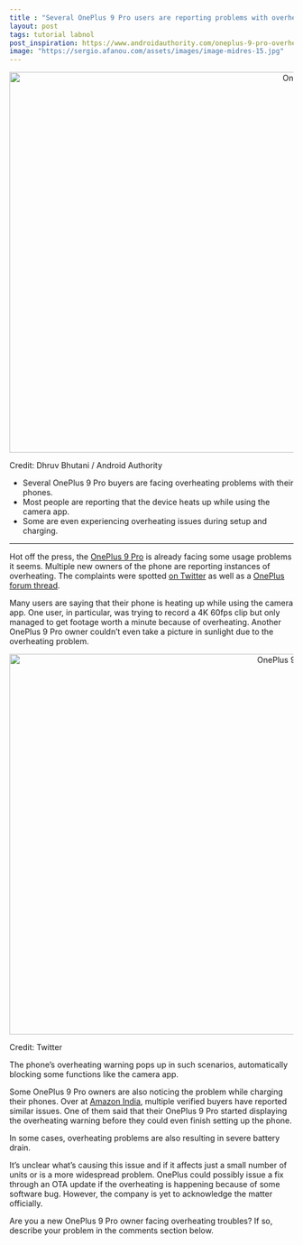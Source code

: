 ```yaml
---
title : "Several OnePlus 9 Pro users are reporting problems with overheating"
layout: post
tags: tutorial labnol
post_inspiration: https://www.androidauthority.com/oneplus-9-pro-overheating-1216169/
image: "https://sergio.afanou.com/assets/images/image-midres-15.jpg"
---
```


<p><html><body></p>
<p style="text-align: center;"><img class="wp-image-1213245 noname size-large aa-img" title="OnePlus 9 Pro review showing phone" src="https://cdn57.androidauthority.net/wp-content/uploads/2021/03/OnePlus-9-Pro-review-showing-phone-1200x675.jpg" alt="OnePlus 9 Pro review showing phone" width="1200" height="675" data-attachment-id="1213245" srcset="https://cdn57.androidauthority.net/wp-content/uploads/2021/03/OnePlus-9-Pro-review-showing-phone-1200x675.jpg 1200w, https://cdn57.androidauthority.net/wp-content/uploads/2021/03/OnePlus-9-Pro-review-showing-phone-300x170.jpg 300w, https://cdn57.androidauthority.net/wp-content/uploads/2021/03/OnePlus-9-Pro-review-showing-phone-768x432.jpg 768w, https://cdn57.androidauthority.net/wp-content/uploads/2021/03/OnePlus-9-Pro-review-showing-phone-1536x864.jpg 1536w, https://cdn57.androidauthority.net/wp-content/uploads/2021/03/OnePlus-9-Pro-review-showing-phone-16x9.jpg 16w, https://cdn57.androidauthority.net/wp-content/uploads/2021/03/OnePlus-9-Pro-review-showing-phone-32x18.jpg 32w, https://cdn57.androidauthority.net/wp-content/uploads/2021/03/OnePlus-9-Pro-review-showing-phone-28x16.jpg 28w, https://cdn57.androidauthority.net/wp-content/uploads/2021/03/OnePlus-9-Pro-review-showing-phone-56x32.jpg 56w, https://cdn57.androidauthority.net/wp-content/uploads/2021/03/OnePlus-9-Pro-review-showing-phone-64x36.jpg 64w, https://cdn57.androidauthority.net/wp-content/uploads/2021/03/OnePlus-9-Pro-review-showing-phone-712x400.jpg 712w, https://cdn57.androidauthority.net/wp-content/uploads/2021/03/OnePlus-9-Pro-review-showing-phone-1000x563.jpg 1000w, https://cdn57.androidauthority.net/wp-content/uploads/2021/03/OnePlus-9-Pro-review-showing-phone-792x446.jpg 792w, https://cdn57.androidauthority.net/wp-content/uploads/2021/03/OnePlus-9-Pro-review-showing-phone-1280x720.jpg 1280w, https://cdn57.androidauthority.net/wp-content/uploads/2021/03/OnePlus-9-Pro-review-showing-phone-840x472.jpg 840w, https://cdn57.androidauthority.net/wp-content/uploads/2021/03/OnePlus-9-Pro-review-showing-phone-1340x754.jpg 1340w, https://cdn57.androidauthority.net/wp-content/uploads/2021/03/OnePlus-9-Pro-review-showing-phone-770x433.jpg 770w, https://cdn57.androidauthority.net/wp-content/uploads/2021/03/OnePlus-9-Pro-review-showing-phone-356x200.jpg 356w, https://cdn57.androidauthority.net/wp-content/uploads/2021/03/OnePlus-9-Pro-review-showing-phone-675x380.jpg 675w, https://cdn57.androidauthority.net/wp-content/uploads/2021/03/OnePlus-9-Pro-review-showing-phone.jpg 1920w" sizes="(max-width: 1200px) 100vw, 1200px" /></p>
<div class="aa-img-source-credit">
<div class="aa-img-source-and-credit full">
<div class="aa-img-credit text-right"><span>Credit: </span>Dhruv Bhutani / Android Authority</div>
</div>
</div>
<div class="aa_tldr_text">
<ul>
<li>Several OnePlus 9 Pro buyers are facing overheating problems with their phones.</li>
<li>Most people are reporting that the device heats up while using the camera app.</li>
<li>Some are even experiencing overheating issues during setup and charging.</li>
</ul>
</div><hr>
<p>Hot off the press, the <a href="https://www.androidauthority.com/oneplus-9-1170815/">OnePlus 9 Pro</a> is already facing some usage problems it seems. Multiple new owners of the phone are reporting instances of overheating. The complaints were spotted <a href="https://twitter.com/saravanansusair/status/1379311779596001284" target="_blank" rel="noopener">on Twitter</a> as well as a <a href="https://forums.oneplus.com/threads/unified-oneplus-9-pro-battery-heating-and-charging-feedback-thread.1412143/" target="_blank" rel="noopener">OnePlus forum thread</a>.</p>
<p>Many users are saying that their phone is heating up while using the camera app. One user, in particular, was trying to record a 4K 60fps clip but only managed to get footage worth a minute because of overheating. Another OnePlus 9 Pro owner couldn&#8217;t even take a picture in sunlight due to the overheating problem.</p>
<p style="text-align: center;"><img class="size-large wp-image-1216171 noname aa-img" title="OnePlus 9 Pro overheating complaints from Twitter" src="https://cdn57.androidauthority.net/wp-content/uploads/2021/04/OnePlus-9-Pro-overheating-complaints-from-Twitter-1200x675.jpg" alt="OnePlus 9 Pro overheating complaints from Twitter" width="1200" height="675" data-attachment-id="1216171" srcset="https://cdn57.androidauthority.net/wp-content/uploads/2021/04/OnePlus-9-Pro-overheating-complaints-from-Twitter-1200x675.jpg 1200w, https://cdn57.androidauthority.net/wp-content/uploads/2021/04/OnePlus-9-Pro-overheating-complaints-from-Twitter-300x170.jpg 300w, https://cdn57.androidauthority.net/wp-content/uploads/2021/04/OnePlus-9-Pro-overheating-complaints-from-Twitter-768x432.jpg 768w, https://cdn57.androidauthority.net/wp-content/uploads/2021/04/OnePlus-9-Pro-overheating-complaints-from-Twitter-1536x864.jpg 1536w, https://cdn57.androidauthority.net/wp-content/uploads/2021/04/OnePlus-9-Pro-overheating-complaints-from-Twitter-16x9.jpg 16w, https://cdn57.androidauthority.net/wp-content/uploads/2021/04/OnePlus-9-Pro-overheating-complaints-from-Twitter-32x18.jpg 32w, https://cdn57.androidauthority.net/wp-content/uploads/2021/04/OnePlus-9-Pro-overheating-complaints-from-Twitter-28x16.jpg 28w, https://cdn57.androidauthority.net/wp-content/uploads/2021/04/OnePlus-9-Pro-overheating-complaints-from-Twitter-56x32.jpg 56w, https://cdn57.androidauthority.net/wp-content/uploads/2021/04/OnePlus-9-Pro-overheating-complaints-from-Twitter-64x36.jpg 64w, https://cdn57.androidauthority.net/wp-content/uploads/2021/04/OnePlus-9-Pro-overheating-complaints-from-Twitter-712x400.jpg 712w, https://cdn57.androidauthority.net/wp-content/uploads/2021/04/OnePlus-9-Pro-overheating-complaints-from-Twitter-1000x563.jpg 1000w, https://cdn57.androidauthority.net/wp-content/uploads/2021/04/OnePlus-9-Pro-overheating-complaints-from-Twitter-792x446.jpg 792w, https://cdn57.androidauthority.net/wp-content/uploads/2021/04/OnePlus-9-Pro-overheating-complaints-from-Twitter-1280x720.jpg 1280w, https://cdn57.androidauthority.net/wp-content/uploads/2021/04/OnePlus-9-Pro-overheating-complaints-from-Twitter-840x472.jpg 840w, https://cdn57.androidauthority.net/wp-content/uploads/2021/04/OnePlus-9-Pro-overheating-complaints-from-Twitter-1340x754.jpg 1340w, https://cdn57.androidauthority.net/wp-content/uploads/2021/04/OnePlus-9-Pro-overheating-complaints-from-Twitter-770x433.jpg 770w, https://cdn57.androidauthority.net/wp-content/uploads/2021/04/OnePlus-9-Pro-overheating-complaints-from-Twitter-356x200.jpg 356w, https://cdn57.androidauthority.net/wp-content/uploads/2021/04/OnePlus-9-Pro-overheating-complaints-from-Twitter-675x380.jpg 675w, https://cdn57.androidauthority.net/wp-content/uploads/2021/04/OnePlus-9-Pro-overheating-complaints-from-Twitter.jpg 1920w" sizes="(max-width: 1200px) 100vw, 1200px" /></p>
<div class="aa-img-source-credit">
<div class="aa-img-source-and-credit full">
<div class="aa-img-source text-right"><span>Credit:</span> Twitter</div>
</div>
</div>
<p>The phone&#8217;s overheating warning pops up in such scenarios, automatically blocking some functions like the camera app.</p>
<p>Some OnePlus 9 Pro owners are also noticing the problem while charging their phones. Over at <a href="https://www.amazon.in/dp/B089MV3MVY#customerReviews" target="_blank" rel="noopener">Amazon India</a>, multiple verified buyers have reported similar issues. One of them said that their OnePlus 9 Pro started displaying the overheating warning before they could even finish setting up the phone.</p>
<p>In some cases, overheating problems are also resulting in severe battery drain.</p>
<p>It&#8217;s unclear what&#8217;s causing this issue and if it affects just a small number of units or is a more widespread problem. OnePlus could possibly issue a fix through an OTA update if the overheating is happening because of some software bug. However, the company is yet to acknowledge the matter officially.</p>
<p>Are you a new OnePlus 9 Pro owner facing overheating troubles? If so, describe your problem in the comments section below.</p>
</body></html></p>
